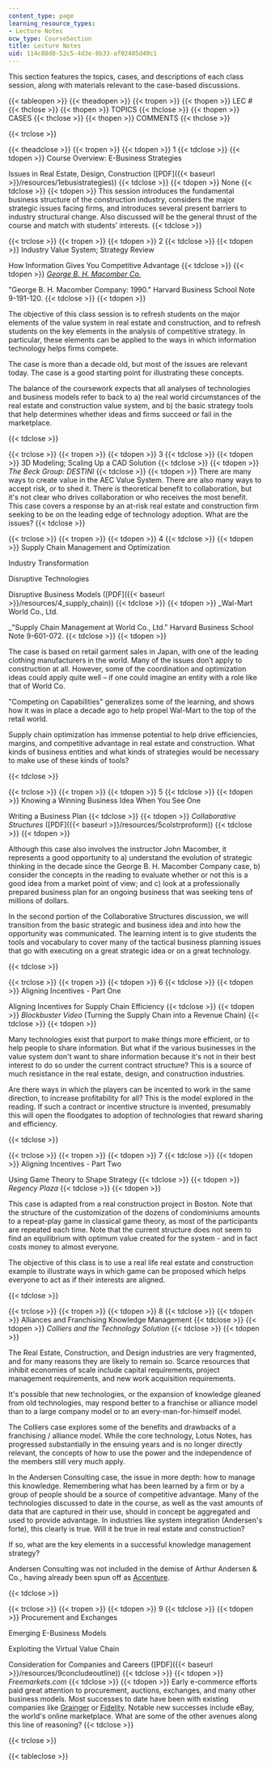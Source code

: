 ```yaml
---
content_type: page
learning_resource_types:
- Lecture Notes
ocw_type: CourseSection
title: Lecture Notes
uid: 114c88d8-52c5-4d3e-8b33-af02405d49c1
---
```


This section features the topics, cases, and descriptions of each class session, along with materials relevant to the case-based discussions.

{{< tableopen >}}
{{< theadopen >}}
{{< tropen >}}
{{< thopen >}}
LEC #
{{< thclose >}}
{{< thopen >}}
TOPICS
{{< thclose >}}
{{< thopen >}}
CASES
{{< thclose >}}
{{< thopen >}}
COMMENTS
{{< thclose >}}

{{< trclose >}}

{{< theadclose >}}
{{< tropen >}}
{{< tdopen >}}
1
{{< tdclose >}}
{{< tdopen >}}
Course Overview: E-Business Strategies  
  
Issues in Real Estate, Design, Construction ([PDF]({{< baseurl >}}/resources/1ebusistrategies))
{{< tdclose >}}
{{< tdopen >}}
None
{{< tdclose >}}
{{< tdopen >}}
This session introduces the fundamental business structure of the construction industry, considers the major strategic issues facing firms, and introduces several present barriers to industry structural change. Also discussed will be the general thrust of the course and match with students’ interests.
{{< tdclose >}}

{{< trclose >}}
{{< tropen >}}
{{< tdopen >}}
2
{{< tdclose >}}
{{< tdopen >}}
Industry Value System; Strategy Review  
  
How Information Gives You Competitive Advantage
{{< tdclose >}}
{{< tdopen >}}
[_George B. H. Macomber Co._](http://businessdirectory.bizjournals.com/boston/construction/964997/george-b-h--macomber-company-inc.html)  
  
"George B. H. Macomber Company: 1990." Harvard Business School Note 9-191-120.
{{< tdclose >}}
{{< tdopen >}}


The objective of this class session is to refresh students on the major elements of the value system in real estate and construction, and to refresh students on the key elements in the analysis of competitive strategy. In particular, these elements can be applied to the ways in which information technology helps firms compete.

The case is more than a decade old, but most of the issues are relevant today. The case is a good starting point for illustrating these concepts.

The balance of the coursework expects that all analyses of technologies and business models refer to back to a) the real world circumstances of the real estate and construction value system, and b) the basic strategy tools that help determines whether ideas and firms succeed or fail in the marketplace.


{{< tdclose >}}

{{< trclose >}}
{{< tropen >}}
{{< tdopen >}}
3
{{< tdclose >}}
{{< tdopen >}}
3D Modeling; Scaling Up a CAD Solution
{{< tdclose >}}
{{< tdopen >}}
_The Beck Group: DESTINI_
{{< tdclose >}}
{{< tdopen >}}
There are many ways to create value in the AEC Value System. There are also many ways to accept risk, or to shed it. There is theoretical benefit to collaboration, but it's not clear who drives collaboration or who receives the most benefit. This case covers a response by an at-risk real estate and construction firm seeking to be on the leading edge of technology adoption. What are the issues?
{{< tdclose >}}

{{< trclose >}}
{{< tropen >}}
{{< tdopen >}}
4
{{< tdclose >}}
{{< tdopen >}}
Supply Chain Management and Optimization  
  
Industry Transformation  
  
Disruptive Technologies  
  
Disruptive Business Models ([PDF]({{< baseurl >}}/resources/4_supply_chain))
{{< tdclose >}}
{{< tdopen >}}
_Wal-Mart  
World Co., Ltd.  
  
_"Supply Chain Management at World Co., Ltd." Harvard Business School Note 9-601-072.
{{< tdclose >}}
{{< tdopen >}}


The case is based on retail garment sales in Japan, with one of the leading clothing manufacturers in the world. Many of the issues don’t apply to construction at all. However, some of the coordination and optimization ideas could apply quite well – if one could imagine an entity with a role like that of World Co.

"Competing on Capabilities" generalizes some of the learning, and shows how it was in place a decade ago to help propel Wal-Mart to the top of the retail world.

Supply chain optimization has immense potential to help drive efficiencies, margins, and competitive advantage in real estate and construction. What kinds of business entities and what kinds of strategies would be necessary to make use of these kinds of tools?


{{< tdclose >}}

{{< trclose >}}
{{< tropen >}}
{{< tdopen >}}
5
{{< tdclose >}}
{{< tdopen >}}
Knowing a Winning Business Idea When You See One  
  
Writing a Business Plan
{{< tdclose >}}
{{< tdopen >}}
_Collaborative Structures_ ([PDF]({{< baseurl >}}/resources/5colstrproform))
{{< tdclose >}}
{{< tdopen >}}


Although this case also involves the instructor John Macomber, it represents a good opportunity to a) understand the evolution of strategic thinking in the decade since the George B. H. Macomber Company case, b) consider the concepts in the reading to evaluate whether or not this is a good idea from a market point of view; and c) look at a professionally prepared business plan for an ongoing business that was seeking tens of millions of dollars.

In the second portion of the Collaborative Structures discussion, we will transition from the basic strategic and business idea and into how the opportunity was communicated. The learning intent is to give students the tools and vocabulary to cover many of the tactical business planning issues that go with executing on a great strategic idea or on a great technology.


{{< tdclose >}}

{{< trclose >}}
{{< tropen >}}
{{< tdopen >}}
6
{{< tdclose >}}
{{< tdopen >}}
Aligning Incentives - Part One  
  
Aligning Incentives for Supply Chain Efficiency
{{< tdclose >}}
{{< tdopen >}}
_Blockbuster Video_ (Turning the Supply Chain into a Revenue Chain)
{{< tdclose >}}
{{< tdopen >}}


Many technologies exist that purport to make things more efficient, or to help people to share information. But what if the various businesses in the value system don't want to share information because it's not in their best interest to do so under the current contract structure? This is a source of much resistance in the real estate, design, and construction industries.

Are there ways in which the players can be incented to work in the same direction, to increase profitability for all? This is the model explored in the reading. If such a contract or incentive structure is invented, presumably this will open the floodgates to adoption of technologies that reward sharing and efficiency.


{{< tdclose >}}

{{< trclose >}}
{{< tropen >}}
{{< tdopen >}}
7
{{< tdclose >}}
{{< tdopen >}}
Aligning Incentives - Part Two  
  
Using Game Theory to Shape Strategy
{{< tdclose >}}
{{< tdopen >}}
_Regency Plaza_
{{< tdclose >}}
{{< tdopen >}}


This case is adapted from a real construction project in Boston. Note that the structure of the customization of the dozens of condominiums amounts to a repeat-play game in classical game theory, as most of the participants are repeated each time. Note that the current structure does not seem to find an equilibrium with optimum value created for the system - and in fact costs money to almost everyone.

The objective of this class is to use a real life real estate and construction example to illustrate ways in which game can be proposed which helps everyone to act as if their interests are aligned.


{{< tdclose >}}

{{< trclose >}}
{{< tropen >}}
{{< tdopen >}}
8
{{< tdclose >}}
{{< tdopen >}}
Alliances and Franchising Knowledge Management
{{< tdclose >}}
{{< tdopen >}}
_Colliers and the Technology Solution_
{{< tdclose >}}
{{< tdopen >}}


The Real Estate, Construction, and Design industries are very fragmented, and for many reasons they are likely to remain so. Scarce resources that inhibit economies of scale include capital requirements, project management requirements, and new work acquisition requirements.

It's possible that new technologies, or the expansion of knowledge gleaned from old technologies, may respond better to a franchise or alliance model than to a large company model or to an every-man-for-himself model.

The Colliers case explores some of the benefits and drawbacks of a franchising / alliance model. While the core technology, Lotus Notes, has progressed substantially in the ensuing years and is no longer directly relevant, the concepts of how to use the power and the independence of the members still very much apply.

In the Andersen Consulting case, the issue in more depth: how to manage this knowledge. Remembering what has been learned by a firm or by a group of people should be a source of competitive advantage. Many of the technologies discussed to date in the course, as well as the vast amounts of data that are captured in their use, should in concept be aggregated and used to provide advantage. In industries like system integration (Andersen's forte), this clearly is true. Will it be true in real estate and construction?

If so, what are the key elements in a successful knowledge management strategy?

Andersen Consulting was not included in the demise of Arthur Andersen & Co., having already been spun off as [Accenture](http://www.accenture.com/us-en/company/Pages/index.aspx).


{{< tdclose >}}

{{< trclose >}}
{{< tropen >}}
{{< tdopen >}}
9
{{< tdclose >}}
{{< tdopen >}}
Procurement and Exchanges  
  
Emerging E-Business Models  
  
Exploiting the Virtual Value Chain  
  
Consideration for Companies and Careers ([PDF]({{< baseurl >}}/resources/9concludeoutline))
{{< tdclose >}}
{{< tdopen >}}
_Freemarkets.com_
{{< tdclose >}}
{{< tdopen >}}
Early e-commerce efforts paid great attention to procurement, auctions, exchanges, and many other business models. Most successes to date have been with existing companies like [Grainger](http://www.grainger.com/Grainger/wwg/start.shtml) or [Fidelity](https://www.fidelity.com/). Notable new successes include eBay, the world's online marketplace. What are some of the other avenues along this line of reasoning?
{{< tdclose >}}

{{< trclose >}}

{{< tableclose >}}